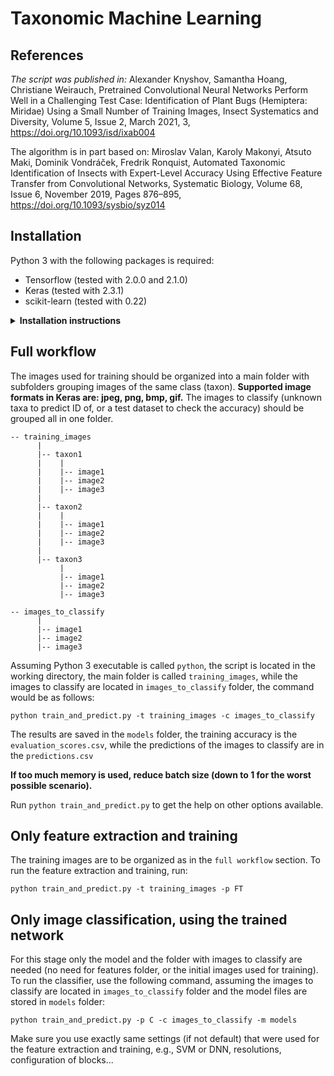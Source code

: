 # Taxonomic Machine Learning

## References

*The script was published in:*
Alexander Knyshov, Samantha Hoang, Christiane Weirauch, Pretrained Convolutional Neural Networks Perform Well in a Challenging Test Case: Identification of Plant Bugs (Hemiptera: Miridae) Using a Small Number of Training Images, Insect Systematics and Diversity, Volume 5, Issue 2, March 2021, 3, https://doi.org/10.1093/isd/ixab004

The algorithm is in part based on:
Miroslav Valan, Karoly Makonyi, Atsuto Maki, Dominik Vondráček, Fredrik Ronquist, Automated Taxonomic Identification of Insects with Expert-Level Accuracy Using Effective Feature Transfer from Convolutional Networks, Systematic Biology, Volume 68, Issue 6, November 2019, Pages 876–895, https://doi.org/10.1093/sysbio/syz014

## Installation

Python 3 with the following packages is required:
* Tensorflow (tested with 2.0.0 and 2.1.0)
* Keras (tested with 2.3.1)
* scikit-learn (tested with 0.22)

<details>
<summary><b>Installation instructions</b></summary>
<p>

Tensorflow website has great instructions on how to install python and its packages and how to set up and use virtual environments.
Follow this link https://www.tensorflow.org/install/pip, follow the instructions for your operating system, use the method with virtual environments if possible. If python 3 is not installed, this website also has instructions on how to get it.

After tensorflow is installed, installing other packages using `pip` is straightforward. If using the virtual environments, make sure the other packages are installed under the same environment as tensorflow!
For keras the command would be as follows:
```
pip install --upgrade keras
```

For installing scikit-learn, use the same environment and `pip`, if possible, like so:
```
pip install --upgrade scikit-learn
```

For more information on scikit-learn installation, consult this page https://scikit-learn.org/stable/install.html.

Lastly, download or clone the repository with the script, or copy the script file from GitHub to your machine (`Code` button).

</p>
</details>

## Full workflow

The images used for training should be organized into a main folder with subfolders grouping images of the same class (taxon).
**Supported image formats in Keras are: jpeg, png, bmp, gif.**
The images to classify (unknown taxa to predict ID of, or a test dataset to check the accuracy) should be grouped all in one folder.
```
-- training_images
      |
      |-- taxon1
      |    |
      |    |-- image1
      |    |-- image2
      |    |-- image3
      |
      |-- taxon2
      |    |
      |    |-- image1
      |    |-- image2
      |    |-- image3
      |
      |-- taxon3
           |
           |-- image1
           |-- image2
           |-- image3

-- images_to_classify
      |
      |-- image1
      |-- image2
      |-- image3
```
Assuming Python 3 executable is called `python`, the script is located in the working directory, the main folder is called `training_images`, while the images to classify are located in `images_to_classify` folder, the command would be as follows:

```
python train_and_predict.py -t training_images -c images_to_classify
```

The results are saved in the `models` folder, the training accuracy is the `evaluation_scores.csv`, while the predictions of the images to classify are in the `predictions.csv`

**If too much memory is used, reduce batch size (down to 1 for the worst possible scenario).**

Run `python train_and_predict.py` to get the help on other options available.

## Only feature extraction and training

The training images are to be organized as in the `full workflow` section. To run the feature extraction and training, run:

```
python train_and_predict.py -t training_images -p FT
```

## Only image classification, using the trained network

For this stage only the model and the folder with images to classify are needed (no need for features folder, or the initial images used for training). To run the classifier, use the following command, assuming the images to classify are located in `images_to_classify` folder and the model files are stored in `models` folder:

```
python train_and_predict.py -p C -c images_to_classify -m models
```

Make sure you use exactly same settings (if not default) that were used for the feature extraction and training, e.g., SVM or DNN, resolutions, configuration of blocks...